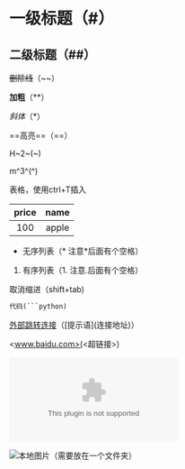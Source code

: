 # 一级标题（#）

## 二级标题（##）

~~删除线~~（~~）

**加粗**（**）

*斜体*（*）

==高亮==（==）

H~2~(~)

m^3^(^)

表格，使用ctrl+T插入

| price | name  |
| :---: | :---: |
|  100  | apple |

* 无序列表（* 注意*后面有个空格）

1. 有序列表（1. 注意.后面有个空格）

取消缩进（shift+tab)

```python
代码(```python)
```

[外部跳转连接](https://www.bilibili.com/video/BV1d741147k2/?spm_id_from=333.337.search-card.all.click&vd_source=2fa3840975cc19817a9a15ddf8a1a81b)（\[提示语](连接地址)）

<www.baidu.com>(<超链接>)

![网上的图片](图片网址www.xxx.com)



![本地图片](dog.jpg)（需要放在一个文件夹）



















